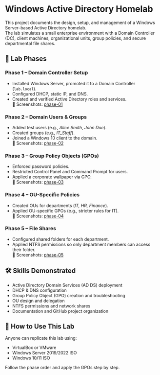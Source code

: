 # Windows Active Directory Homelab

This project documents the design, setup, and management of a Windows Server–based Active Directory homelab.  
The lab simulates a small enterprise environment with a Domain Controller (DC), client machines, organizational units, group policies, and secure departmental file shares.

## 📂 Lab Phases

### Phase 1 – Domain Controller Setup
- Installed Windows Server, promoted it to a Domain Controller (`lab.local`).
- Configured DHCP, static IP, and DNS.
- Created and verified Active Directory roles and services.  
📸 Screenshots: [phase-01](images/phase-01)

### Phase 2 – Domain Users & Groups
- Added test users (e.g., *Alice Smith*, *John Doe*).  
- Created groups (e.g., *IT_Staff*).  
- Joined a Windows 10 client to the domain.  
📸 Screenshots: [phase-02](images/phase-02)

### Phase 3 – Group Policy Objects (GPOs)
- Enforced password policies.  
- Restricted Control Panel and Command Prompt for users.  
- Applied a corporate wallpaper via GPO.  
📸 Screenshots: [phase-03](images/phase-03)

### Phase 4 – OU-Specific Policies
- Created OUs for departments (*IT, HR, Finance*).  
- Applied OU-specific GPOs (e.g., stricter rules for IT).  
📸 Screenshots: [phase-04](images/phase-04)

### Phase 5 – File Shares
- Configured shared folders for each department.  
- Applied NTFS permissions so only department members can access their folder.  
📸 Screenshots: [phase-05](images/phase-05)

## 🛠️ Skills Demonstrated
- Active Directory Domain Services (AD DS) deployment  
- DHCP & DNS configuration  
- Group Policy Object (GPO) creation and troubleshooting  
- OU design and delegation  
- NTFS permissions and network shares  
- Documentation and GitHub project organization  

## 🚀 How to Use This Lab
Anyone can replicate this lab using:  
- VirtualBox or VMware  
- Windows Server 2019/2022 ISO  
- Windows 10/11 ISO  

Follow the phase order and apply the GPOs step by step.  
